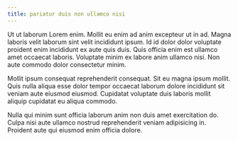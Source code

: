 ```yaml
---
title: pariatur duis non ullamco nisi
---
```


Ut ut laborum Lorem enim. Mollit eu enim ad anim excepteur ut in ad. Magna laboris velit laborum sint velit incididunt ipsum. Id id dolor dolor voluptate proident enim incididunt ex aute quis duis. Quis officia enim est ullamco amet occaecat laboris. Voluptate minim ex labore anim ullamco nisi. Non aute commodo dolor consectetur minim.

Mollit ipsum consequat reprehenderit consequat. Sit eu magna ipsum mollit. Quis nulla aliqua esse dolor tempor occaecat laborum dolore incididunt sit veniam aute eiusmod eiusmod. Cupidatat voluptate duis laboris mollit aliquip cupidatat eu aliqua commodo.

Nulla qui minim sunt officia laborum anim non duis amet exercitation do. Culpa nisi aute ullamco nostrud reprehenderit veniam adipisicing in. Proident aute qui eiusmod enim officia dolore.